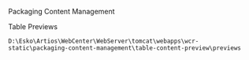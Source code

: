 Packaging Content Management



Table Previews 
```
D:\Esko\Artios\WebCenter\WebServer\tomcat\webapps\wcr-static\packaging-content-management\table-content-preview\previews
```
